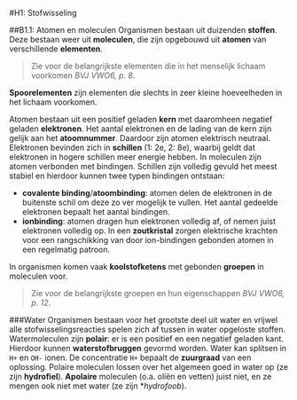 #H1: Stofwisseling

##B1.1: Atomen en moleculen
Organismen bestaan uit duizenden **stoffen**. Deze bestaan weer uit **moleculen**, die zijn opgebouwd uit **atomen** van verschillende **elementen**.

> Zie voor de belangrijkste elementen die in het menselijk lichaam voorkomen *BVJ VWO6, p. 8*.

**Spoorelementen** zijn elementen die slechts in zeer kleine hoeveelheden in het lichaam voorkomen.

Atomen bestaan uit een positief geladen **kern** met daaromheen negatief geladen **elektronen**. Het aantal elektronen en de lading van de kern zijn gelijk aan het **atoomnummer**. Daardoor zijn atomen elektrisch neutraal. Elektronen bevinden zich in **schillen** (1: 2e, 2: 8e), waarbij geldt dat elektronen in hogere schillen meer energie hebben. In moleculen zijn atomen verbonden met bindingen. Schillen zijn volledig gevuld het meest stabiel en hierdoor kunnen twee typen bindingen ontstaan:

  * **covalente binding**/**atoombinding**: atomen delen de elektronen in de buitenste schil om deze zo ver mogelijk te vullen. Het aantal gedeelde elektronen bepaalt het aantal bindingen.
  * **ionbinding**: atomen dragen hun elektronen volledig af, of nemen juist elektronen volledig op. In een **zoutkristal** zorgen elektrische krachten voor een rangschikking van door ion-bindingen gebonden atomen in een regelmatig patroon.

In organismen komen vaak **koolstofketens** met gebonden **groepen** in moleculen voor.

> Zie voor de belangrijkste groepen en hun eigenschappen *BVJ VWO6, p. 12*.

###Water
Organismen bestaan voor het grootste deel uit water en vrijwel alle stofwisselingsreacties spelen zich af tussen in water opgeloste stoffen. Watermoleculen zijn **polair**: er is een positief en een negatief geladen kant. Hierdoor kunnen **waterstofbruggen** gevormd worden. Water kan splitsen in `H+` en `OH-` ionen. De concentratie `H+` bepaalt de **zuurgraad** van een oplossing. Polaire moleculen lossen over het algemeen goed in water op (ze zijn **hydrofiel**). **Apolaire** moleculen (o.a. oliën en vetten) juist niet, en ze mengen ook niet met water (ze zijn **hydrofoob*). 
